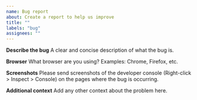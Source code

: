 ```yaml
---
name: Bug report
about: Create a report to help us improve
title: ""
labels: "bug"
assignees: ""
---
```


**Describe the bug**
A clear and concise description of what the bug is.

**Browser**
What browser are you using? Examples: Chrome, Firefox, etc.

**Screenshots**
Please send screenshots of the developer console (Right-click > Inspect > Console) on the pages where the bug is occurring.

**Additional context**
Add any other context about the problem here.
